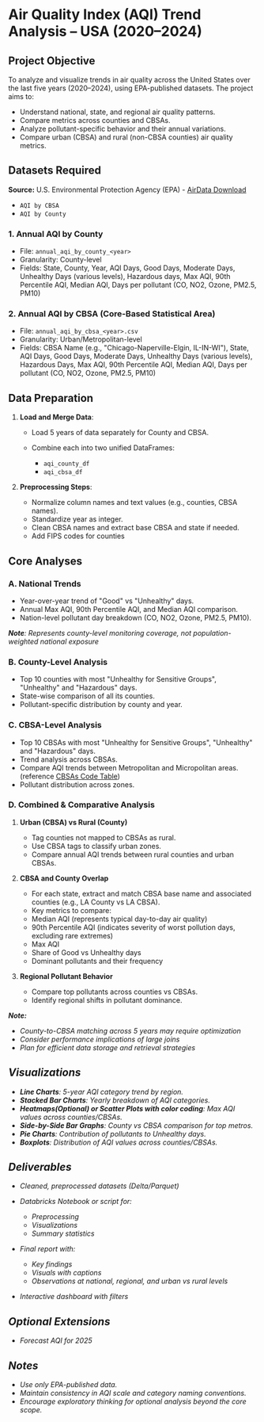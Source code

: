 # Air Quality Index (AQI) Trend Analysis – USA (2020–2024)

## Project Objective

To analyze and visualize trends in air quality across the United States over the last five years (2020–2024), using EPA-published datasets. The project aims to:

* Understand national, state, and regional air quality patterns.
* Compare metrics across counties and CBSAs.
* Analyze pollutant-specific behavior and their annual variations.
* Compare urban (CBSA) and rural (non-CBSA counties) air quality metrics.

## Datasets Required

**Source:** U.S. Environmental Protection Agency (EPA) - [AirData Download](https://aqs.epa.gov/aqsweb/airdata/download_files.html)

- `AQI by CBSA`
- `AQI by County`

### 1. Annual AQI by County

* File: `annual_aqi_by_county_<year>`
* Granularity: County-level
* Fields: State, County, Year, AQI Days, Good Days, Moderate Days, Unhealthy Days (various levels), Hazardous days, Max AQI, 90th Percentile AQI,	Median AQI, Days per pollutant (CO, NO2, Ozone, PM2.5, PM10)

### 2. Annual AQI by CBSA (Core-Based Statistical Area)

* File: `annual_aqi_by_cbsa_<year>.csv`
* Granularity: Urban/Metropolitan-level
* Fields: CBSA Name (e.g., "Chicago-Naperville-Elgin, IL-IN-WI"), State, AQI Days, Good Days, Moderate Days, Unhealthy Days (various levels), Hazardous Days, Max AQI, 90th Percentile AQI,	Median AQI, Days per pollutant (CO, NO2, Ozone, PM2.5, PM10)


## Data Preparation

1. **Load and Merge Data**:

   * Load 5 years of data separately for County and CBSA.
   * Combine each into two unified DataFrames:

     * `aqi_county_df`
     * `aqi_cbsa_df`

2. **Preprocessing Steps**:

   * Normalize column names and text values (e.g., counties, CBSA names).
   * Standardize year as integer.
   * Clean CBSA names and extract base CBSA and state if needed.
   * Add FIPS codes for counties

## Core Analyses

### A. National Trends

* Year-over-year trend of "Good" vs "Unhealthy" days.
* Annual Max AQI, 90th Percentile AQI, and Median AQI comparison.
* Nation-level pollutant day breakdown (CO, NO2, Ozone, PM2.5, PM10).

<i> <b>Note</b>: Represents county-level monitoring coverage, not population-weighted national exposure</i>

### B. County-Level Analysis

* Top 10 counties with most "Unhealthy for Sensitive Groups", "Unhealthy" and "Hazardous" days.
* State-wise comparison of all its counties.
* Pollutant-specific distribution by county and year.

### C. CBSA-Level Analysis

* Top 10 CBSAs with most "Unhealthy for Sensitive Groups", "Unhealthy" and "Hazardous" days.
* Trend analysis across CBSAs.
* Compare AQI trends between Metropolitan and Micropolitan areas. (reference [CBSAs Code Table](https://aqs.epa.gov/aqsweb/documents/codetables/cbsas.csv))
* Pollutant distribution across zones.

### D. Combined & Comparative Analysis

1. **Urban (CBSA) vs Rural (County)**

   * Tag counties not mapped to CBSAs as rural.
   * Use CBSA tags to classify urban zones.
   * Compare annual AQI trends between rural counties and urban CBSAs.

2. **CBSA and County Overlap**

   * For each state, extract and match CBSA base name and associated counties (e.g., LA County vs LA CBSA).
   * Key metrics to compare:
    - Median AQI (represents typical day-to-day air quality)
    - 90th Percentile AQI (indicates severity of worst pollution days, excluding rare extremes)
    - Max AQI
    - Share of Good vs Unhealthy days
    - Dominant pollutants and their frequency

3. **Regional Pollutant Behavior**

   * Compare top pollutants across counties vs CBSAs.
   * Identify regional shifts in pollutant dominance.

<i><b>Note:</b><i>
  - <i>County-to-CBSA matching across 5 years may require optimization</i>
  - <i>Consider performance implications of large joins</i>
  - <i>Plan for efficient data storage and retrieval strategies</i>

## Visualizations

* **Line Charts**: 5-year AQI category trend by region.
* **Stacked Bar Charts**: Yearly breakdown of AQI categories.
* **Heatmaps(Optional) or Scatter Plots with color coding**: Max AQI values across counties/CBSAs.
* **Side-by-Side Bar Graphs**: County vs CBSA comparison for top metros.
* **Pie Charts**: Contribution of pollutants to Unhealthy days.
* **Boxplots**: Distribution of AQI values across counties/CBSAs.

## Deliverables

* Cleaned, preprocessed datasets (Delta/Parquet) 
* Databricks Notebook or script for:

  * Preprocessing
  * Visualizations
  * Summary statistics

* Final report with:
  * Key findings
  * Visuals with captions
  * Observations at national, regional, and urban vs rural levels

* Interactive dashboard with filters

## Optional Extensions

* Forecast AQI for 2025

## Notes

* Use only EPA-published data.
* Maintain consistency in AQI scale and category naming conventions.
* Encourage exploratory thinking for optional analysis beyond the core scope.
